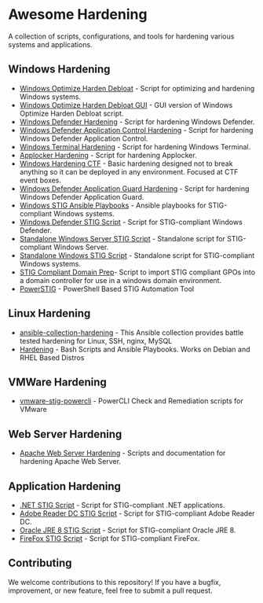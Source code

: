 # Awesome Hardening

A collection of scripts, configurations, and tools for hardening various systems and applications.

## Windows Hardening

- [Windows Optimize Harden Debloat](https://github.com/simeononsecurity/Windows-Optimize-Harden-Debloat) - Script for optimizing and hardening Windows systems.
- [Windows Optimize Harden Debloat GUI](https://github.com/simeononsecurity/Windows-Optimize-Harden-Debloat-GUI) - GUI version of Windows Optimize Harden Debloat script.
- [Windows Defender Hardening](https://github.com/simeononsecurity/Windows-Defender-Hardening) - Script for hardening Windows Defender.
- [Windows Defender Application Control Hardening](https://github.com/simeononsecurity/Windows-Defender-Application-Control-Hardening) - Script for hardening Windows Defender Application Control.
- [Windows Terminal Hardening](https://github.com/simeononsecurity/Windows-Terminal-Hardening) - Script for hardening Windows Terminal.
- [Applocker Hardening](https://github.com/simeononsecurity/Applocker-Hardening) - Script for hardening Applocker.
- [Windows Hardening CTF](https://github.com/simeononsecurity/Windows-Hardening-CTF) - Basic hardening designed not to break anything so it can be deployed in any environment. Focused at CTF event boxes.
- [Windows Defender Application Guard Hardening](https://github.com/simeononsecurity/Windows-Defender-Application-Guard-Hardening) - Script for hardening Windows Defender Application Guard.
- [Windows STIG Ansible Playbooks](https://github.com/simeononsecurity/Windows_STIG_Ansible) - Ansible playbooks for STIG-compliant Windows systems.
- [Windows Defender STIG Script](https://github.com/simeononsecurity/Windows-Defender-STIG-Script) - Script for STIG-compliant Windows Defender.
- [Standalone Windows Server STIG Script](https://github.com/simeononsecurity/Standalone-Windows-Server-STIG-Script) - Standalone script for STIG-compliant Windows Server.
- [Standalone Windows STIG Script](https://github.com/simeononsecurity/Standalone-Windows-STIG-Script) - Standalone script for STIG-compliant Windows systems.
- [STIG Compliant Domain Prep](https://github.com/simeononsecurity/STIG-Compliant-Domain-Prep)- Script to import STIG compliant GPOs into a domain controller for use in a windows domain environment.
- [PowerSTIG](https://github.com/microsoft/PowerStig) - PowerShell Based STIG Automation Tool

## Linux Hardening
- [ansible-collection-hardening](https://github.com/dev-sec/ansible-collection-hardening) - This Ansible collection provides battle tested hardening for Linux, SSH, nginx, MySQL
- [Hardening](https://github.com/konstruktoid/hardening) - Bash Scripts and Ansible Playbooks. Works on Debian and RHEL Based Distros

## VMWare Hardening
- [vmware-stig-powercli](https://github.com/simeononsecurity/vmware-stig-powercli) - PowerCLI Check and Remediation scripts for VMware

## Web Server Hardening
- [Apache Web Server Hardening](https://github.com/simeononsecurity/Apache-Web-Server-Hardening) - Scripts and documentation for hardening Apache Web Server.

## Application Hardening
- [.NET STIG Script](https://github.com/simeononsecurity/.NET-STIG-Script) - Script for STIG-compliant .NET applications.
- [Adobe Reader DC STIG Script](https://github.com/simeononsecurity/Adobe-Reader-DC-STIG-Script) - Script for STIG-compliant Adobe Reader DC.
- [Oracle JRE 8 STIG Script](https://github.com/simeononsecurity/Oracle-JRE-8-STIG-Script) -  Script for STIG-compliant Oracle JRE 8.
- [FireFox STIG Script](https://github.com/simeononsecurity/FireFox-STIG-Script) - Script for STIG-compliant FireFox.

## Contributing

We welcome contributions to this repository! If you have a bugfix, improvement, or new feature, feel free to submit a pull request.


